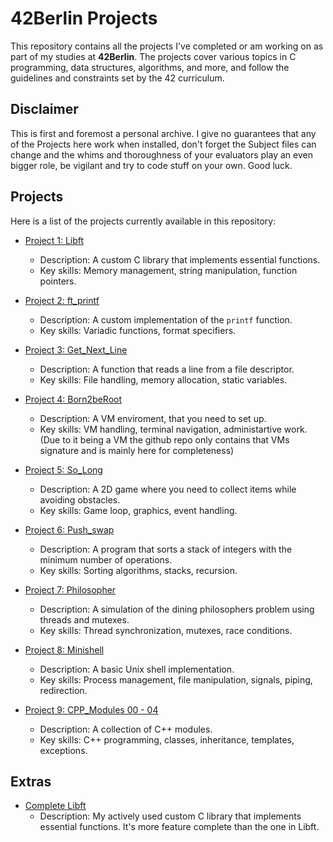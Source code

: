 # 42Berlin Projects

This repository contains all the projects I've completed or am working on as part of my studies at **42Berlin**. The projects cover various topics in C programming, data structures, algorithms, and more, and follow the guidelines and constraints set by the 42 curriculum.

## Disclaimer

This is first and foremost a personal archive. I give no guarantees that any of the Projects here work when installed, don't forget the Subject files can change and the whims and thoroughness of your evaluators play an even bigger role, be vigilant and try to code stuff on your own. Good luck.

## Projects

Here is a list of the projects currently available in this repository:

- [Project 1: Libft](Libft)
  - Description: A custom C library that implements essential functions.
  - Key skills: Memory management, string manipulation, function pointers.

- [Project 2: ft_printf](Printf)
  - Description: A custom implementation of the `printf` function.
  - Key skills: Variadic functions, format specifiers.

- [Project 3: Get_Next_Line](Get_Next_Line)
  - Description: A function that reads a line from a file descriptor.
  - Key skills: File handling, memory allocation, static variables.

- [Project 4: Born2beRoot](Born2beRoot)
  - Description: A VM enviroment, that you need to set up.
  - Key skills: VM handling, terminal navigation, administartive work.
    (Due to it being a VM the github repo only contains that VMs signature and is mainly here for completeness)
  
- [Project 5: So_Long](so_long)
  - Description: A 2D game where you need to collect items while avoiding obstacles.
  - Key skills: Game loop, graphics, event handling.

- [Project 6: Push_swap](push_swap)
  - Description: A program that sorts a stack of integers with the minimum number of operations.
  - Key skills: Sorting algorithms, stacks, recursion.

- [Project 7: Philosopher](Philosophers/philo)
  - Description: A simulation of the dining philosophers problem using threads and mutexes.
  - Key skills: Thread synchronization, mutexes, race conditions.

- [Project 8: Minishell](Minishell)
  - Description: A basic Unix shell implementation.
  - Key skills: Process management, file manipulation, signals, piping, redirection.

- [Project 9: CPP_Modules 00 - 04](CPP_Modules)
  - Description: A collection of C++ modules.
  - Key skills: C++ programming, classes, inheritance, templates, exceptions.
  
## Extras

- [Complete Libft](.misc/Complete_Libft/)
	-	Description: My actively used custom C library that implements essential functions. It's more feature complete than the one in Libft.
